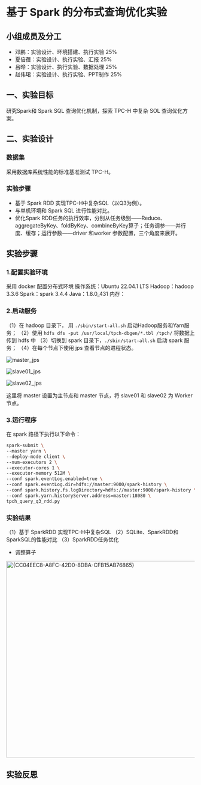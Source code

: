 # 基于 Spark 的分布式查询优化实验

## 小组成员及分工

- 邓鹏：实验设计、环境搭建、执行实验 25%
- 夏倍蓓：实验设计、执行实验、汇报 25%
- 吕晔：实验设计、执行实验、数据处理 25%
- 赵伟珺：实验设计、执行实验、PPT制作 25%

## 一、实验目标

研究Spark和 Spark SQL 查询优化机制，探索 TPC-H 中复杂 SOL 查询优化方案。

## 二、实验设计

### 数据集

采用数据库系统性能的标准基准测试 TPC-H。

### 实验步骤

- 基于 Spark RDD 实现TPC-H中复杂SQL（以Q3为例）。
- 与单机环境和 Spark SQL 进行性能对比。
- 优化Spark RDD任务的执行效率，分别从任务级别——Reduce、aggregateByKey、foldByKey、combineByKey算子；任务调参——并行度、缓存；运行参数——driver 和worker 参数配置，三个角度来展开。

## 实验步骤

### 1.配置实验环境

采用 docker 配置分布式环境
操作系统：Ubuntu 22.04.1 LTS
Hadoop：hadoop 3.3.6
Spark：spark 3.4.4
Java：1.8.0_431
内存：

### 2.启动服务

（1）在 hadoop 目录下， 用 `./sbin/start-all.sh` 启动Hadoop服务和Yarn服务；
（2）使用 `hdfs dfs -put /usr/local/tpch-dbgen/*.tbl /tpch/` 将数据上传到 hdfs 中
（3）切换到 spark 目录下，`./sbin/start-all.sh` 启动 spark 服务；
（4）在每个节点下使用 jps 查看节点的进程状态。

![master_jps](imgs\master_jps.png)

![slave01_jps](imgs\slave01_jps.png)

![slave02_jps](imgs\slave02_jps.png)

这里将 master 设置为主节点和 master 节点，将 slave01 和 slave02 为 Worker 节点。

### 3.运行程序

在 spark 路径下执行以下命令：

```bash
spark-submit \
--master yarn \
--deploy-mode client \
--num-executors 2 \
--executor-cores 1 \
--executor-memory 512M \
--conf spark.eventLog.enabled=true \
--conf spark.eventLog.dir=hdfs://master:9000/spark-history \
--conf spark.history.fs.logDirectory=hdfs://master:9000/spark-history \
--conf spark.yarn.historyServer.address=master:18080 \
tpch_query_q3_rdd.py
```

### 实验结果
（1）基于 SparkRDD 实现TPC-H中复杂SQL
（2）SQLite、SparkRDD和SparkSQL的性能对比
（3）SparkRDD任务优化

- 调整算子
<img width="524" alt="{CC04EEC8-A8FC-42D0-8DBA-CFB15AB76865}" src="https://github.com/user-attachments/assets/dc264d82-b027-4b81-9151-9880bdf51581" />


## 实验反思
